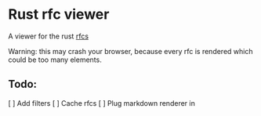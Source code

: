 Rust rfc viewer
===============
A viewer for the rust [rfcs](https://github.com/rust-lang/rfcs)

Warning: this may crash your browser, because every rfc is rendered which could be too many elements.

## Todo:
[ ] Add filters
[ ] Cache rfcs
[ ] Plug markdown renderer in